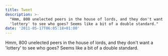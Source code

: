 ```yaml
---
title: Tweet
description: >-
  "Hmm, 800 unelected peers in the house of lords, and they don't want a
  'lottery' to see who goes? Seems like a bit of a double standard."
date: '2011-05-17T06:05:18+01:00'
---
```

Hmm, 800 unelected peers in the house of lords, and they don't want a 'lottery' to see who goes? Seems like a bit of a double standard.
